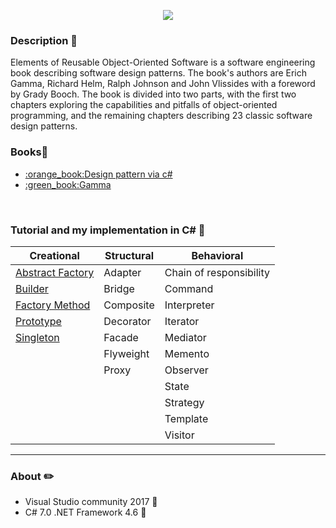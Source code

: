 <p align="center"><img src="http://www.csharptutor.com/Uploads/Originals/design-patterns-in-programming/DisplayImages/3.jpg"></p>

### Description :pushpin:

Elements of Reusable Object-Oriented Software is a software engineering book describing software design patterns. The book's authors are Erich Gamma, Richard Helm, Ralph Johnson and John Vlissides with a foreword by Grady Booch. The book is divided into two parts, with the first two chapters exploring the capabilities and pitfalls of object-oriented programming, and the remaining chapters describing 23 classic software design patterns.

### Books:file_folder:
<ul>
<li><a href="https://drive.google.com/open?id=0By1MH5wlD0LhLTByR3NUclhKbjQ">:orange_book:Design pattern via c#</a>
<li><a href="https://drive.google.com/open?id=0By1MH5wlD0LhS2h6eGJDZlF5d00">:green_book:Gamma</a>
</ul>
<br>

### Tutorial and my implementation in C# :pushpin:

Creational     |  Structural  | Behavioral 
---------------|--------------|-----------|
<a href="https://github.com/VanHakobyan/DesignPatterns/tree/master/Abstract%20Factory">Abstract Factory</a>|	Adapter     |Chain of responsibility
<a href="https://github.com/VanHakobyan/DesignPatterns/tree/master/Builder">Builder</a>	       |Bridge	      |Command	
<a href="https://github.com/VanHakobyan/DesignPatterns/edit/master/FactoryMethod">Factory Method</a> |Composite	    |Interpreter	
<a href="https://github.com/VanHakobyan/DesignPatterns/tree/master/Prototype">Prototype</a>     |Decorator	    |Iterator
<a href="https://github.com/VanHakobyan/DesignPatterns/tree/master/Singleton">Singleton</a>      |Facade	      |Mediator	
&nbsp;         |Flyweight	    |Memento	
&nbsp;         | Proxy        |Observer	
&nbsp;         |&nbsp;        |State	
&nbsp;         | &nbsp;       |Strategy	
&nbsp;         |&nbsp;        |Template 
&nbsp;         |&nbsp;        |Visitor

<hr/>

### About ✏️

* Visual Studio community 2017 📕
* C# 7.0 .NET Framework 4.6 📔









